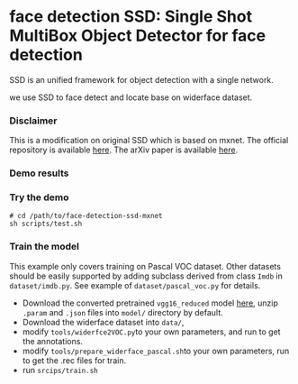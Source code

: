 # face detection SSD: Single Shot MultiBox Object Detector for face detection

SSD is an unified framework for object detection with a single network.

we use SSD to face detect and locate base on widerface dataset.

### Disclaimer
This is a modification on original SSD which is based on mxnet. The official
repository is available [here](https://github.com/apache/incubator-mxnet.git).
The arXiv paper is available [here](http://arxiv.org/abs/1512.02325).

### Demo results
### Try the demo
```
# cd /path/to/face-detection-ssd-mxnet
sh scripts/test.sh
```
### Train the model
This example only covers training on Pascal VOC dataset. Other datasets should
be easily supported by adding subclass derived from class `Imdb` in `dataset/imdb.py`.
See example of `dataset/pascal_voc.py` for details.
* Download the converted pretrained `vgg16_reduced` model [here](https://github.com/zhreshold/mxnet-ssd/releases/download/v0.2-beta/vgg16_reduced.zip), unzip `.param` and `.json` files
into `model/` directory by default.
* Download the widerface dataset into `data/`,
* modify `tools/widerfce2VOC.py`to your own parameters, and run to get the annotations.
* modify `tools/prepare_widerface_pascal.sh`to your own parameters, run to get the .rec  files for train.
* run `srcips/train.sh`
